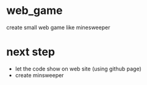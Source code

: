 # web_game
create small web game like minesweeper
# next step
* let the code show on web site (using github page)
* create minsweeper
